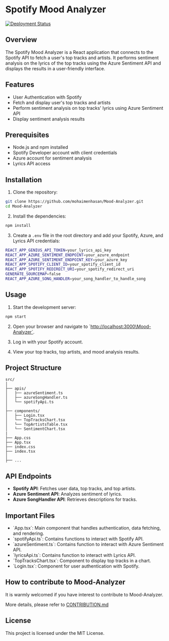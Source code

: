 
# Spotify Mood Analyzer

[![Deployment Status](https://github.com/mohaimenhasan/Mood-Analyzer/actions/workflows/deploy.yml/badge.svg)](https://github.com/mohaimenhasan/Mood-Analyzer/actions/workflows/deploy.yml)

## Overview

The Spotify Mood Analyzer is a React application that connects to the Spotify API to fetch a user's top tracks and artists. It performs sentiment analysis on the lyrics of the top tracks using the Azure Sentiment API and displays the results in a user-friendly interface.

## Features

- User Authentication with Spotify
- Fetch and display user's top tracks and artists
- Perform sentiment analysis on top tracks' lyrics using Azure Sentiment API
- Display sentiment analysis results

## Prerequisites

- Node.js and npm installed
- Spotify Developer account with client credentials
- Azure account for sentiment analysis
- Lyrics API access

## Installation

1. Clone the repository:

```bash
git clone https://github.com/mohaimenhasan/Mood-Analyzer.git
cd Mood-Analyzer
```

2. Install the dependencies:

```bash
npm install
```

3. Create a `.env` file in the root directory and add your Spotify, Azure, and Lyrics API credentials:

```bash
REACT_APP_GENIUS_API_TOKEN=your_lyrics_api_key
REACT_APP_AZURE_SENTIMENT_ENDPOINT=your_azure_endpoint
REACT_APP_AZURE_SENTIMENT_ENDPOINT_KEY=your_azure_key
REACT_APP_SPOTIFY_CLIENT_ID=your_spotify_client_id
REACT_APP_SPOTIFY_REDIRECT_URI=your_spotify_redirect_uri
GENERATE_SOURCEMAP=false
REACT_APP_AZURE_SONG_HANDLER=your_song_handler_to_handle_song
```

## Usage

1. Start the development server:

```bash
npm start
```

2. Open your browser and navigate to \`<http://localhost:3000\Mood-Analyzer`>.

3. Log in with your Spotify account.

4. View your top tracks, top artists, and mood analysis results.

## Project Structure

```
src/
│
├── apis/
│   ├── azureSentiment.ts
│   ├── azureSongHandler.ts
│   └── spotifyApi.ts
│
├── components/
│   ├── Login.tsx
│   └── TopTracksChart.tsx
│   └── TopArtistsTable.tsx
│   └── SentimentChart.tsx
|
├── App.css
├── App.tsx
├── index.css
├── index.tsx
│
├── ...
```

## API Endpoints

- **Spotify API**: Fetches user data, top tracks, and top artists.
- **Azure Sentiment API**: Analyzes sentiment of lyrics.
- **Azure SongHandler API**: Retrieves descriptions for tracks.

## Important Files

- \`App.tsx\`: Main component that handles authentication, data fetching, and rendering.
- \`spotifyApi.ts\`: Contains functions to interact with Spotify API.
- \`azureSentiment.ts\`: Contains function to interact with Azure Sentiment API.
- \`lyricsApi.ts\`: Contains function to interact with Lyrics API.
- \`TopTracksChart.tsx\`: Component to display top tracks in a chart.
- \`Login.tsx\`: Component for user authentication with Spotify.

## How to contribute to Mood-Analyzer

It is warmly welcomed if you have interest to contribute to Mood-Analyzer.

More details, please refer to [CONTRIBUTION.md](./CONTRIBUTING.md)

## License

This project is licensed under the MIT License.

